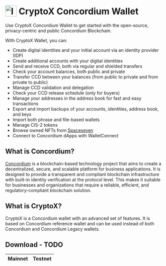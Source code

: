 # <img src="app/src/main/res/mipmap-hdpi/ic_launcher.png" alt="Icon" style="vertical-align: bottom; height: 36px;"/>  CryptoX Concordium Wallet

Use CryptoX Concordium Wallet to get started with the open-source, privacy-centric and public Concordium Blockchain. 

With CryptoX Wallet, you can:
- Create digital identities and your initial account via an identity provider (IDP)
- Create additional accounts with your digital identities
- Send and receive CCD, both via regular and shielded transfers
- Check your account balances, both public and private
- Transfer CCD between your balances (from public to private and from private to public)
- Manage CCD validation and delegation
- Check your CCD release schedule (only for buyers)
- Manage your addresses in the address book for fast and easy transactions
- Export and import backups of your accounts, identities, address book, and keys
- Import both phrase and file-based wallets
- Manage CIS-2 tokens
- Browse owned NFTs from [Spaceseven](https://spaceseven.com/marketplace)
- Connect to Concordium dApps with WalletConnect


## What is Concordium?
[Concordium](https://www.concordium.com/) is a blockchain-based technology project 
that aims to create a decentralized, secure, and scalable platform for business applications. 
It is designed to provide a transparent and compliant blockchain infrastructure with 
built-in identity verification at the protocol level. This makes it suitable for businesses 
and organizations that require a reliable, efficient, and regulatory-compliant blockchain solution.

## What is CryptoX?
CryptoX is a Concordium wallet with an advanced set of features. 
It is based on Concordium reference wallet and can be used instead of both Concordium and Concordium Legacy wallets.


## Download - TODO
| Mainnet| Testnet|
|:------:|:------:|
